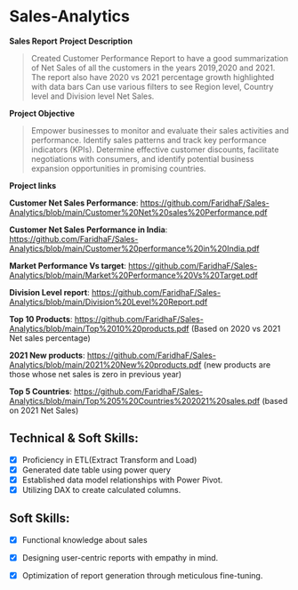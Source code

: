 # Sales-Analytics
**Sales Report**
**Project Description**
> Created Customer Performance Report to have a good summarization of Net Sales of all the customers in the years 2019,2020 
  and 2021.
> The report also have 2020 vs 2021 percentage growth highlighted with data bars
> Can use various filters to see Region level, Country level and Division level Net Sales.

**Project Objective**
> Empower businesses to monitor and evaluate their sales activities and performance.
> Identify sales patterns and track key performance indicators (KPIs).
> Determine effective customer discounts, facilitate negotiations with consumers, and identify potential business expansion opportunities in promising countries.

**Project links**

**Customer Net Sales Performance**: https://github.com/FaridhaF/Sales-Analytics/blob/main/Customer%20Net%20sales%20Performance.pdf

**Customer Net Sales Performance in India**: https://github.com/FaridhaF/Sales-Analytics/blob/main/Customer%20performance%20in%20India.pdf

**Market Performance Vs target**: https://github.com/FaridhaF/Sales-Analytics/blob/main/Market%20Performance%20Vs%20Target.pdf

**Division Level report**: https://github.com/FaridhaF/Sales-Analytics/blob/main/Division%20Level%20Report.pdf

**Top 10 Products**: https://github.com/FaridhaF/Sales-Analytics/blob/main/Top%2010%20products.pdf
(Based on 2020 vs 2021 Net sales percentage)

**2021 New products**: https://github.com/FaridhaF/Sales-Analytics/blob/main/2021%20New%20products.pdf
(new products are those whose net sales is zero in previous year)

**Top 5 Countries**: https://github.com/FaridhaF/Sales-Analytics/blob/main/Top%205%20Countries%202021%20sales.pdf
(based on 2021 Net Sales)

## Technical & Soft Skills:
- [x]  Proficiency in ETL(Extract Transform and Load)
- [x]  Generated date table using power query
- [x]  Established data model relationships with Power Pivot.
- [x]  Utilizing DAX to create calculated columns.

## Soft Skills:
- [x] Functional knowledge about sales
- [x]	Designing user-centric reports with empathy in mind.
- [x]	Optimization of report generation through meticulous fine-tuning.



